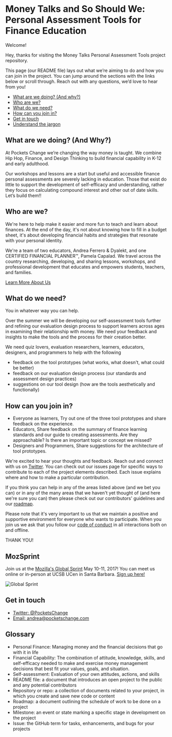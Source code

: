 # Money Talks and So Should We: Personal Assessment Tools for Finance Education

Welcome! 

Hey, thanks for visiting the Money Talks Personal Assessment Tools project repository. 

This page (our README file) lays out what we’re aiming to do and how you can join in the project. You can jump around the sections with the links below or scroll through. Reach out with any questions, we’d love to hear from you! 

* [What are we doing? (And why?)](#what-are-we-doing-and-why)
* [Who are we?](#who-are-we)
* [What do we need?](#what-do-we-need) 
* [How can you join in?](#how-can-you-join-in)
* [Get in touch](#get-in-touch)
* [Understand the jargon](#understand-the-jargon)

## What are we doing? (And Why?) 

At Pockets Change we’re changing the way money is taught. We combine Hip Hop, Finance, and Design Thinking to build financial capability in K-12 and early adulthood.

Our workshops and lessons are a start but useful and accessible finance personal assessments are severely lacking in education. Those that exist do little to support the development of self-efficacy and understanding, rather they focus on calculating compound interest and other out of date skills. Let’s build them!!

## Who are we?

We're here to help make it easier and more fun to teach and learn about finances. At the end of the day, it's not about knowing how to fill in a budget sheet, it's about developing financial habits and strategies that resonate with your personal identity. 

We're a team of two educators, Andrea Ferrero & Dyalekt, and one CERTIFIED FINANCIAL PLANNER™, Pamela Capalad. We travel across the country researching, developing, and sharing lessons, workshops, and professional development that educates and empowers students, teachers, and families.  

[Learn More About Us](http://www.pocketschange.com/meet-the-team)

## What do we need? 

You in whatever way you can help. 

Over the summer we will be developing our self-assessment tools further and refining our evaluation design process to support learners across ages in examining their relationship with money. We need your feedback and insights to make the tools and the process for their creation better. 

We need quiz lovers, evaluation researchers, learners, educators, designers, and programmers to help with the following
* feedback on the tool prototypes (what works, what doesn't, what could be better) 
* feedback on our evaluation design process (our standards and assessment design practices) 
* suggestions on our tool design (how are the tools aesthetically and functionally) 

## How can you join in? 

* Everyone as learners, Try out one of the three tool prototypes and share feedback on the experience. 
* Educators, Share feedback on the summary of finance learning standards and our guide to creating assessments. Are they approachable? Is there an important topic or concept we missed? 
* Designers and Programmers, Share suggestions for the architecture of tool prototypes.

We're excited to hear your thoughts and feedback. Reach out and connect with us on [Twitter](https://twitter.com/PocketsChange). You can check out our issues page for specific ways to contribute to each of the project elements described. Each issue explains where and how to make a particular contribution. 

If you think you can help in any of the areas listed above (and we bet you can) or in any of the many areas that we haven't yet thought of (and here we're sure you can) then please check out our contributors' guidelines and our [roadmap](https://docs.google.com/document/d/1BWCR2SFvC4vFjjyQ59Q0kO_Yo8iO_NWd6TuTvV_-D48/edit).

Please note that it's very important to us that we maintain a positive and supportive environment for everyone who wants to participate. When you join us we ask that you follow our [code of conduct](https://www.mozilla.org/en-US/about/governance/policies/participation/) in all interactions both on and offline.

THANK YOU! 

## MozSprint

Join us at the [Mozilla's Global Sprint](http://mzl.la/global-sprint/) May 10-11, 2017! You can meet us online or in-person at UCSB UCen in Santa Barbara. [Sign up here!](https://ti.to/Mozilla/global-sprint-santa-barbara18)

![Global Sprint](https://user-images.githubusercontent.com/617994/37716586-3b0397a0-2cf5-11e8-8c6f-bad01f67f50e.jpg)

## Get in touch
* [Twitter: @PocketsChange](https://twitter.com/PocketsChange)
* [Email: andrea@pocketschange.com](andrea@pocketschange.com) 

## Glossary
* Personal Finance: Managing money and the financial decisions that go with it in life 
* Financial Capability: The combination of attitude, knowledge, skills, and self-efficacy needed to make and exercise money management decisions that best fit your values, goals, and situation. 
* Self-assessment: Evaluation of your own attitudes, actions, and skills 
* README file: a document that introduces an open project to the public and any potential contributors
* Repository or repo:  a collection of documents related to your project, in which you create and save new code or content
* Roadmap: a document outlining the schedule of work to be done on a project
* Milestone: an event or state marking a specific stage in development on the project
* Issue: the GitHub term for tasks, enhancements, and bugs for your projects
